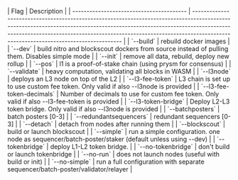 <section class='small-table'>
| Flag                                     | Description                                                                                                                                                                                                                                                                                     |
| ---------------------------------------- | ----------------------------------------------------------------------------------------------------------------------------------------------------------------------------------------------------------------------------------------------------------------------------------------------- |
| `--build` | rebuild docker images                                                                                                                                                          |
| `--dev`                             | build nitro and blockscout dockers from source instead of pulling them. Disables simple mode                                                                                                                                                                                                 |
| `--init`                      | remove all data, rebuild, deploy new rollup                                                                                                                                                                                                            |
| `--pos`                          | l1 is a proof-of-stake chain (using prysm for consensus)                                                                                                                                                                             |
| `--validate`                            | heavy computation, validating all blocks in WASM                                                                                                                                                                                                                            |
| `--l3node`            | deploys an L3 node on top of the L2                                                                                                                                                                                                                                                    |
| `--l3-fee-token`   | L3 chain is set up to use custom fee token. Only valid if also --l3node is provided                                                                                                                          |
| `--l3-fee-token-decimals`    | Number of decimals to use for custom fee token. Only valid if also --l3-fee-token is provided                                                                                                                                                                                                                         |
| `--l3-token-bridge`            | Deploy L2-L3 token bridge. Only valid if also --l3node is provided                                                                                                                                                                                                                                       |
| `--batchposters`                | batch posters [0-3]                                                                                                                                                                                                                        |
| `--redundantsequencers`             | redundant sequencers [0-3]                                                                                                                                                                                                                        |
| `--detach`                             | detach from nodes after running them                                                                                                                                                                           |
| `--blockscout`                           | build or launch blockscout                                                                                                                                                                                                                         |
| `--simple`           | run a simple configuration. one node as sequencer/batch-poster/staker (default unless using --dev) |
| `--tokenbridge`    | deploy L1-L2 token bridge.                                                                                                                                                                   |
| `--no-tokenbridge`    | don't build or launch tokenbridge |
| `--no-run`    | does not launch nodes (useful with build or init) |
| `--no-simple`    | run a full configuration with separate sequencer/batch-poster/validator/relayer |
</section>